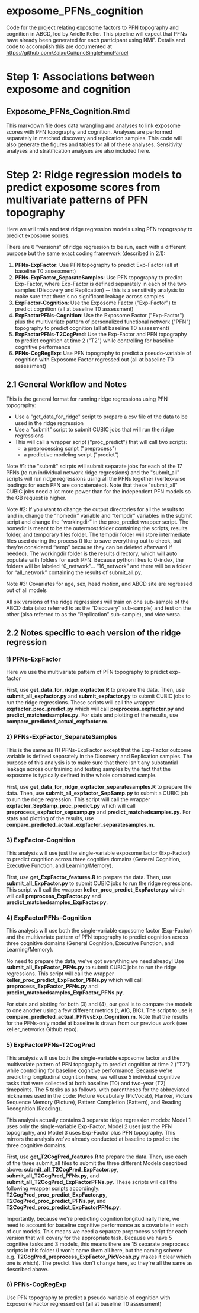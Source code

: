# exposome_PFNs_cognition
Code for the project relating exposome factors to PFN topography and cognition in ABCD, led by Arielle Keller.
This pipeline will expect that PFNs have already been generated for each participant using NMF. Details and code to accomplish this are documented at https://github.com/ZaixuCui/pncSingleFuncParcel

# Step 1: Associations between exposome and cognition

## Exposome_PFNs_Cognition.Rmd

This markdown file does data wrangling and analyses to link exposome scores with PFN topography and cognition. Analyses are performed separately in matched discovery and replication samples. This code will also generate the figures and tables for all of these analyses. Sensitivity analyses and stratification analyses are also included here. 


# Step 2: Ridge regression models to predict exposome scores from multivariate patterns of PFN topography
Here we will train and test ridge regression models using PFN topography to predict exposome scores.

There are 6 "versions" of ridge regression to be run, each with a different purpose but the same exact coding framework (described in 2.1):
1. **PFNs-ExpFactor**: Use PFN topography to predict Exp-Factor (all at baseline T0 assessment)
2. **PFNs-ExpFactor_SeparateSamples**: Use PFN topography to predict Exp-Factor, where Exp-Factor is defined separately in each of the two samples (Discovery and Replication) -- this is a sensitivity analysis to make sure that there's no significant leakage across samples
3. **ExpFactor-Cognition**: Use the Exposome Factor ("Exp-Factor") to predict cognition (all at baseline T0 assessment)
4. **ExpFactorPFNs-Cognition**: Use the Exposome Factor ("Exp-Factor") plus the multivariate pattern of personalized functional network ("PFN") topography to predict cognition (all at baseline T0 assessment)
5. **ExpFactorPFNs-T2CogPred**: Use the Exp-Factor and PFN topography to predict cognition at time 2 ("T2") while controlling for baseline cognitive performance
6. **PFNs-CogRegExp**: Use PFN topography to predict a pseudo-variable of cognition with Exposome Factor regressed out (all at baseline T0 assessment)



## 2.1	General Workflow and Notes

This is the general format for running ridge regressions using PFN topography:

- Use a "get_data_for_ridge" script to prepare a csv file of the data to be used in the ridge regression
- Use a "submit" script to submit CUBIC jobs that will run the ridge regressions
- This will call a wrapper script ("proc_predict") that will call two scripts:
  - a preprocessing script ("preprocess")
  - a predictive modeling script ("predict")

Note #1: the "submit" scirpts will submit separate jobs for each of the 17 PFNs (to run individual network ridge regressions) and the "submit_all" scripts will run ridge regressions using all the PFNs together (vertex-wise loadings for each PFN are concatenated). Note that these "submit_all" CUBIC jobs need a lot more power than for the independent PFN models so the GB request is higher.

Note #2: If you want to change the output directories for all the results to land in, change the “homedir” variable and “tempdir” variables in the submit script and change the “workingdir” in the proc_predict wrapper script. The homedir is meant to be the outermost folder containing the scripts, results folder, and temporary files folder. The tempdir folder will store intermediate files used during the process (I like to save everything out to check, but they’re considered “temp” because they can be deleted afterward if needed). The workingdir folder is the results directory, which will auto populate with folders for each PFN. Because python likes to 0-index, the folders will be labeled “0_network”… “16_network” and there will be a folder for “all_network” containing the results of submit_all.py. 

Note #3: Covariates for age, sex, head motion, and ABCD site are regressed out of all models

All six versions of the ridge regressions will train on one sub-sample of the ABCD data (also referred to as the “Discovery” sub-sample) and test on the other (also referred to as the “Replication” sub-sample), and vice versa. 

## 2.2 Notes specific to each version of the ridge regression

### 1) **PFNs-ExpFactor**
Here we use the multivariate pattern of PFN topography to predict exp-factor

First, use **get_data_for_ridge_expfactor.R** to prepare the data. Then, use **submit_all_expfactor.py** and **submit_expfactor.py** to submit CUBIC jobs to run the ridge regressions. These scripts will call the wrapper **expfactor_proc_predict.py** which will call **preprocess_expfactor.py** and **predict_matchedsamples.py**. For stats and plotting of the results, use **compare_predicted_actual_expfactor.m**. 

### 2) **PFNs-ExpFactor_SeparateSamples**
This is the same as (1) PFNs-ExpFactor except that the Exp-Factor outcome variable is defined separately in the Discovery and Replication samples. The purpose of this analysis is to make sure that there isn't any substantial leakage across our training and testing samples by the fact that the exposome is typically defined in the whole combined sample. 

First, use **get_data_for_ridge_expfactor_separatesamples.R** to prepare the data. Then, use **submit_all_expfactor_SepSamp.py** to submit a CUBIC job to run the ridge regression. This script will call the wrapper **expfactor_SepSamp_proc_predict.py** which will call **preprocess_expfactor_sepsamp.py** and **predict_matchedsamples.py**. For stats and plotting of the results, use **compare_predicted_actual_expfactor_separatesamples.m**. 

### 3) **ExpFactor-Cognition**
This analysis will use just the single-variable exposome factor (Exp-Factor) to predict cognition across three cognitive domains (General Cognition, Executive Function, and Learning/Memory). 

First, use **get_ExpFactor_features.R** to prepare the data. Then, use **submit_all_ExpFactor.py** to submit CUBIC jobs to run the ridge regressions. This script will call the wrapper **keller_proc_predict_ExpFactor.py** which will call **preprocess_ExpFactor.py** and **predict_matchedsamples_ExpFactor.py**. 

### 4) **ExpFactorPFNs-Cognition**
This analysis will use both the single-variable exposome factor (Exp-Factor) and the multivariate pattern of PFN topography to predict cognition across three cognitive domains (General Cognition, Executive Function, and Learning/Memory). 

No need to prepare the data, we've got everything we need already! Use **submit_all_ExpFactor_PFNs.py** to submit CUBIC jobs to run the ridge regressions. This script will call the wrapper **keller_proc_predict_ExpFactor_PFNs.py** which will call **preprocess_ExpFactor_PFNs.py** and **predict_matchedsamples_ExpFactor_PFNs.py**. 

For stats and plotting for both (3) and (4), our goal is to compare the models to one another using a few different metrics (r, AIC, BIC). The script to use is **compare_predicted_actual_PFNvsExp_Cognition.m**. Note that the results for the PFNs-only model at baseline is drawn from our previous work (see keller_networks Github repo).


### 5) **ExpFactorPFNs-T2CogPred**

This analysis will use both the single-variable exposome factor and the multivariate pattern of PFN topography to predict cognition  at time 2 ("T2") while controlling for baseline cognitive performance. Because we're predicting longitudinal cognition here, we will use 5 individual cognitive tasks that were collected at both baseline (T0) and two-year (T2) timepoints. The 5 tasks as as follows, with parentheses for the abbreviated nicknames used in the code: Picture Vocabulary (PicVocab), Flanker, Picture Sequence Memory (Picture), Pattern Completion (Pattern), and Reading Recognition (Reading).

This analysis actually contains 3 separate ridge regression models: Model 1 uses only the single-variable Exp-Factor, Model 2 uses just the PFN topography, and Model 3 uses Exp-Factor plus PFN topography. This mirrors the analysis we've already conducted at baseline to predict the three cognitive domains. 

First, use **get_T2CogPred_features.R** to prepare the data. Then, use each of the three submit_all files to submit the three different Models described above: **submit_all_T2CogPred_ExpFactor.py**, **submit_all_T2CogPred_PFNs.py**, and **submit_all_T2CogPred_ExpFactorPFNs.py**. These scripts will call the following wrapper scripts accordingly: **T2CogPred_proc_predict_ExpFactor.py**, **T2CogPred_proc_predict_PFNs.py**, and **T2CogPred_proc_predict_ExpFactorPFNs.py**.

Importantly, because we're predicting cognition longitudinally here, we need to account for baseline cognitive performance as a covariate in each of our models. This means we need a separate preprocess script for each version that will covary for the appropriate task. Because we have 5 cognitive tasks and 3 models, this means there are 15 separate preprocess scripts in this folder (I won't name them all here, but the naming scheme e.g. **T2CogPred_preprocess_ExpFactor_PicVocab.py** makes it clear which one is which). The predict files don't change here, so they're all the same as described above. 

### 6) **PFNs-CogRegExp** 
Use PFN topography to predict a pseudo-variable of cognition with Exposome Factor regressed out (all at baseline T0 assessment)



